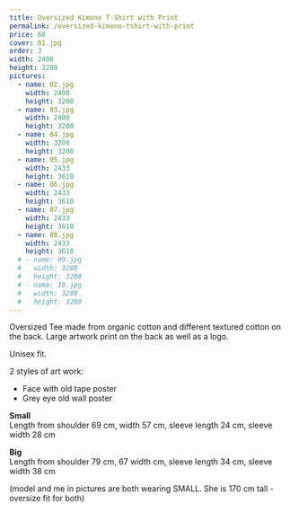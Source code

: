 ```yaml
---
title: Oversized Kimono T-Shirt with Print
permalink: /oversized-kimono-tshirt-with-print
price: 60
cover: 01.jpg
order: 3
width: 2400
height: 3200
pictures:
  - name: 02.jpg
    width: 2400
    height: 3200
  - name: 03.jpg
    width: 2400
    height: 3200
  - name: 04.jpg
    width: 3200
    height: 3200
  - name: 05.jpg
    width: 2433
    height: 3610
  - name: 06.jpg
    width: 2433
    height: 3610
  - name: 07.jpg
    width: 2433
    height: 3610
  - name: 08.jpg
    width: 2433
    height: 3610
  # - name: 09.jpg
  #   width: 3200
  #   height: 3200
  # - name: 10.jpg
  #   width: 3200
  #   height: 3200
---
```


Oversized Tee made from organic cotton and different textured cotton on the back.
Large artwork print on the back as well as a logo.

Unisex fit.

2 styles of art work:

- Face with old tape poster
- Grey eye old wall poster

**Small**<br>
Length from shoulder 69 cm, width 57 cm, sleeve length 24 cm, sleeve width 28 cm

**Big**<br>
Length from shoulder 79 cm, 67 width cm, sleeve length 34 cm, sleeve width 38 cm

(model and me in pictures are both wearing SMALL. She is 170 cm tall - oversize fit for both)
